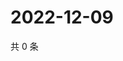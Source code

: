 # 2022-12-09

共 0 条

<!-- BEGIN WEIBO -->
<!-- 最后更新时间 Fri Dec 09 2022 08:26:57 GMT+0800 (China Standard Time) -->

<!-- END WEIBO -->
